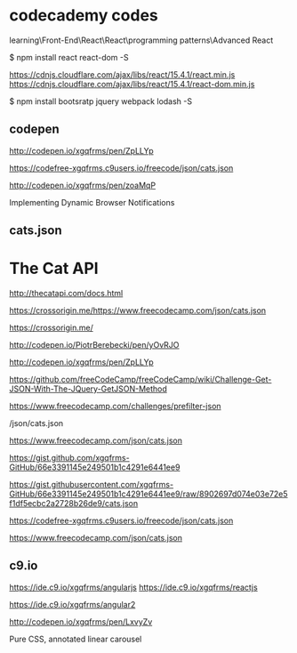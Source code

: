 # codecademy codes


learning\Front-End\React\React\programming patterns\Advanced React


$ npm install react react-dom -S




https://cdnjs.cloudflare.com/ajax/libs/react/15.4.1/react.min.js
https://cdnjs.cloudflare.com/ajax/libs/react/15.4.1/react-dom.min.js




$ npm install bootsratp jquery webpack lodash -S










## codepen

http://codepen.io/xgqfrms/pen/ZpLLYp

https://codefree-xgqfrms.c9users.io/freecode/json/cats.json


http://codepen.io/xgqfrms/pen/zoaMqP

Implementing Dynamic Browser Notifications









## cats.json


# The Cat API

http://thecatapi.com/docs.html



https://crossorigin.me/https://www.freecodecamp.com/json/cats.json

https://crossorigin.me/

http://codepen.io/PiotrBerebecki/pen/yOvRJO






http://codepen.io/xgqfrms/pen/ZpLLYp


https://github.com/freeCodeCamp/freeCodeCamp/wiki/Challenge-Get-JSON-With-The-JQuery-GetJSON-Method




https://www.freecodecamp.com/challenges/prefilter-json

/json/cats.json

https://www.freecodecamp.com/json/cats.json


https://gist.github.com/xgqfrms-GitHub/66e3391145e249501b1c4291e6441ee9

https://gist.githubusercontent.com/xgqfrms-GitHub/66e3391145e249501b1c4291e6441ee9/raw/8902697d074e03e72e5f1df5ecbc2a2728b26de9/cats.json

https://codefree-xgqfrms.c9users.io/freecode/json/cats.json

https://www.freecodecamp.com/json/cats.json



## c9.io

https://ide.c9.io/xgqfrms/angularjs
https://ide.c9.io/xgqfrms/reactjs

https://ide.c9.io/xgqfrms/angular2








http://codepen.io/xgqfrms/pen/LxvyZv


Pure CSS, annotated linear carousel  













